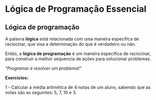 # Lógica de Programação Essencial



## Lógica de programação

A palavra **lógica** está relacionada com uma maneira específica de raciocinar, que visa a determinação do que é verdadeiro ou não.

Então, a **lógica de programação** é um maneira específica de raciocinar, para construir a melhor sequencia de ações para solucionar problemas.

*"Programar é resolver um problema!"*

**Exercícios:**

1 - Calcular a média aritmética de 4 notas de um aluno, sabendo que as notas são as seguintes: 5, 7, 10 e 3.
